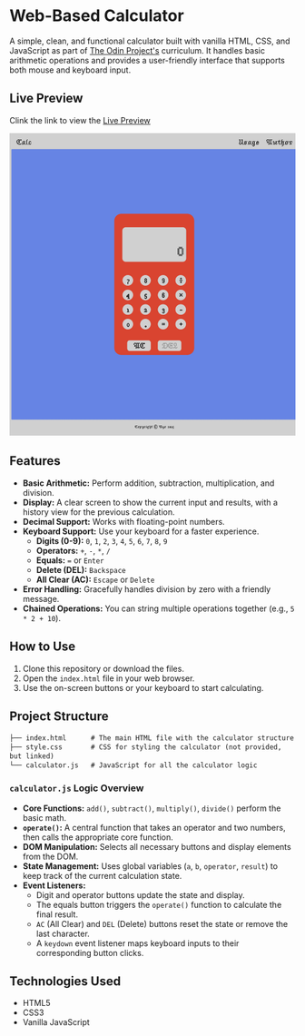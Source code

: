 # Web-Based Calculator

A simple, clean, and functional calculator built with vanilla HTML, CSS, and JavaScript as part of [The Odin Project's](https://www.theodinproject.com/) curriculum. It handles basic arithmetic operations and provides a user-friendly interface that supports both mouse and keyboard input.

## Live Preview

Clink the link to view the [Live Preview](https://ayoroq.github.io/calculator/)

![image of the calculator](calculator.jpeg)

## Features

- **Basic Arithmetic:** Perform addition, subtraction, multiplication, and division.
- **Display:** A clear screen to show the current input and results, with a history view for the previous calculation.
- **Decimal Support:** Works with floating-point numbers.
- **Keyboard Support:** Use your keyboard for a faster experience.
  - **Digits (0-9):** `0`, `1`, `2`, `3`, `4`, `5`, `6`, `7`, `8`, `9`
  - **Operators:** `+`, `-`, `*`, `/`
  - **Equals:** `=` or `Enter`
  - **Delete (DEL):** `Backspace`
  - **All Clear (AC):** `Escape` or `Delete`
- **Error Handling:** Gracefully handles division by zero with a friendly message.
- **Chained Operations:** You can string multiple operations together (e.g., `5 * 2 + 10`).

## How to Use

1.  Clone this repository or download the files.
2.  Open the `index.html` file in your web browser.
3.  Use the on-screen buttons or your keyboard to start calculating.

## Project Structure

```
├── index.html      # The main HTML file with the calculator structure
├── style.css       # CSS for styling the calculator (not provided, but linked)
└── calculator.js   # JavaScript for all the calculator logic
```

### `calculator.js` Logic Overview

- **Core Functions:** `add()`, `subtract()`, `multiply()`, `divide()` perform the basic math.
- **`operate()`:** A central function that takes an operator and two numbers, then calls the appropriate core function.
- **DOM Manipulation:** Selects all necessary buttons and display elements from the DOM.
- **State Management:** Uses global variables (`a`, `b`, `operator`, `result`) to keep track of the current calculation state.
- **Event Listeners:**
  - Digit and operator buttons update the state and display.
  - The equals button triggers the `operate()` function to calculate the final result.
  - `AC` (All Clear) and `DEL` (Delete) buttons reset the state or remove the last character.
  - A `keydown` event listener maps keyboard inputs to their corresponding button clicks.

## Technologies Used

- HTML5
- CSS3
- Vanilla JavaScript
